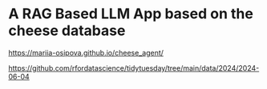 # A RAG Based LLM App based on the cheese database

https://mariia-osipova.github.io/cheese_agent/

https://github.com/rfordatascience/tidytuesday/tree/main/data/2024/2024-06-04

